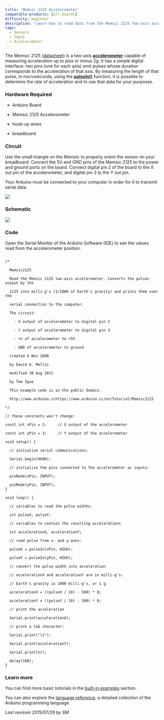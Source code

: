 ```yaml
---
title: 'Memsic 2125 Accelerometer'
compatible-products: [all-boards]
difficulty: beginner
description: 'Learn how to read data from the Memsic 2125 Two-axis accelerometer.'
tags:
  - Sensors
  - Input
  - Accelerometer
---
```


The Memsic 2125 ([datasheet](https://www.parallax.com/sites/default/files/downloads/28017-Memsic-MXD2125-Datasheet.pdf)) is a two-axis [**accelerometer**](http://en.wikipedia.org/wiki/Accelerometer) capable of measuring acceleration up to plus or minus 2g.  It has a simple digital interface: two pins (one for each axis) emit pulses whose duration corresponds to the acceleration of that axis. By measuring the length of that pulse, in microseconds, using the  [**pulseIn()**](https://www.arduino.cc/en/Reference/PulseIn) function, it is possible to determine the rate of acceleration and to use that data for your purposes.

### Hardware Required

- Arduino Board

- Memsic 2125 Accelerometer

- hook-up wires

- breadboard

### Circuit


Use the small triangle on the Memsic to properly orient the sensor on your breadboard. Connect  the 5V and GND pins of the Memsic 2125 to the power and ground ports on the board. Connect digital pin 2 of the board to the X out pin of the accelerometer, and digital pin 3 to the Y out pin.

Your Arduino must be connected to your computer in order for it to transmit serial data.


![](assets/circuit.png)


### Schematic


![](assets/schematic.png)

### Code

Open the Serial Monitor of the Arduino Software (IDE) to see the values read from the accelerometer position.

```arduino

/*

  Memsic2125

  Read the Memsic 2125 two-axis accelerometer. Converts the pulses output by the

  2125 into milli-g's (1/1000 of Earth's gravity) and prints them over the

  serial connection to the computer.

  The circuit:

    - X output of accelerometer to digital pin 2

    - Y output of accelerometer to digital pin 3

    - +V of accelerometer to +5V

    - GND of accelerometer to ground

  created 6 Nov 2008

  by David A. Mellis

  modified 30 Aug 2011

  by Tom Igoe

  This example code is in the public domain.

  http://www.arduino.cchttps://www.arduino.cc/en/Tutorial/Memsic2125

*/

// these constants won't change:

const int xPin = 2;     // X output of the accelerometer

const int yPin = 3;     // Y output of the accelerometer

void setup() {

  // initialize serial communications:

  Serial.begin(9600);

  // initialize the pins connected to the accelerometer as inputs:

  pinMode(xPin, INPUT);

  pinMode(yPin, INPUT);
}

void loop() {

  // variables to read the pulse widths:

  int pulseX, pulseY;

  // variables to contain the resulting accelerations

  int accelerationX, accelerationY;

  // read pulse from x- and y-axes:

  pulseX = pulseIn(xPin, HIGH);

  pulseY = pulseIn(yPin, HIGH);

  // convert the pulse width into acceleration

  // accelerationX and accelerationY are in milli-g's:

  // Earth's gravity is 1000 milli-g's, or 1 g.

  accelerationX = ((pulseX / 10) - 500) * 8;

  accelerationY = ((pulseY / 10) - 500) * 8;

  // print the acceleration

  Serial.print(accelerationX);

  // print a tab character:

  Serial.print("\t");

  Serial.print(accelerationY);

  Serial.println();

  delay(100);
}
```

### Learn more

You can find more basic tutorials in the [built-in examples](/built-in-examples) section.

You can also explore the [language reference](https://www.arduino.cc/reference/en/), a detailed collection of the Arduino programming language.

*Last revision 2015/07/29 by SM*